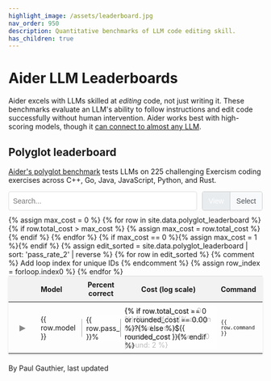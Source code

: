 ```yaml
---
highlight_image: /assets/leaderboard.jpg
nav_order: 950
description: Quantitative benchmarks of LLM code editing skill.
has_children: true
---
```



# Aider LLM Leaderboards

Aider excels with LLMs skilled at *editing* code, not just writing it.
These benchmarks evaluate an LLM's ability to follow instructions and edit code successfully without
human intervention.
Aider works best with high-scoring models, though it [can connect to almost any LLM](/docs/llms.html).


## Polyglot leaderboard

[Aider's polyglot benchmark](https://aider.chat/2024/12/21/polyglot.html#the-polyglot-benchmark) tests LLMs on 225 challenging Exercism coding exercises across C++, Go, Java, JavaScript, Python, and Rust.

<div id="controls-container" style="display: flex; align-items: center; max-width: 800px; margin: 10px auto; gap: 10px;">
  <input type="text" id="editSearchInput" placeholder="Search..." style="flex-grow: 1; padding: 8px; border: 1px solid #ddd; border-radius: 4px;">
  <div id="view-mode-toggle" style="display: inline-flex; border: 1px solid #ccc; border-radius: 4px;">
    <button id="mode-view-btn" class="mode-button active" data-mode="view" style="padding: 8px 12px; border: none; background-color: #e9ecef; border-radius: 3px 0 0 3px; cursor: pointer; font-size: 14px; line-height: 1.5;">View</button>
    <button id="mode-select-btn" class="mode-button" data-mode="select" style="padding: 8px 12px; border: none; background-color: #f8f9fa; border-radius: 0 3px 3px 0; cursor: pointer; border-left: 1px solid #ccc; font-size: 14px; line-height: 1.5;">Select</button>
  </div>
</div>

<table style="width: 100%; max-width: 800px; margin: auto; border-collapse: collapse; box-shadow: 0 2px 4px rgba(0,0,0,0.1); font-size: 14px;">
  <thead style="background-color: #f2f2f2;">
    <tr>
      <th style="padding: 8px; width: 40px; text-align: center; vertical-align: middle;">
        <input type="checkbox" id="select-all-checkbox" style="display: none; cursor: pointer; vertical-align: middle;">
      </th> <!-- Header checkbox added here -->
      <th style="padding: 8px; text-align: left;">Model</th>
      <th style="padding: 8px; text-align: center;">Percent correct</th>
      <th style="padding: 8px; text-align: center;">Cost (log scale)</th>
      <th style="padding: 8px; text-align: left;">Command</th>
    </tr>
  </thead>
  <tbody>
    {% assign max_cost = 0 %}
    {% for row in site.data.polyglot_leaderboard %}
      {% if row.total_cost > max_cost %}
        {% assign max_cost = row.total_cost %}
      {% endif %}
    {% endfor %}
    {% if max_cost == 0 %}{% assign max_cost = 1 %}{% endif %}
    {% assign edit_sorted = site.data.polyglot_leaderboard | sort: 'pass_rate_2' | reverse %}
    {% for row in edit_sorted %} {% comment %} Add loop index for unique IDs {% endcomment %}
      {% assign row_index = forloop.index0 %}
      <tr id="main-row-{{ row_index }}">
        <td style="padding: 8px; text-align: center; vertical-align: middle;">
          <button class="toggle-details" data-target="details-{{ row_index }}" style="background: none; border: none; cursor: pointer; font-size: 16px; padding: 0; vertical-align: middle;">▶</button>
          <input type="checkbox" class="row-selector" data-row-index="{{ row_index }}" style="display: none; cursor: pointer; vertical-align: middle;">
        </td>
        <td style="padding: 8px;"><span>{{ row.model }}</span></td>
        <td class="bar-cell">
          <div class="bar-viz" style="width: {{ row.pass_rate_2 }}%; background-color: rgba(40, 167, 69, 0.3); border-right: 1px solid rgba(40, 167, 69, 0.5);"></div>
          <span>{{ row.pass_rate_2 }}%</span>
        </td>
        <td class="bar-cell cost-bar-cell">
          {% if row.total_cost > 0 %}
          <div class="bar-viz cost-bar" data-cost="{{ row.total_cost }}" data-max-cost="{{ max_cost }}" style="width: 0%; background-color: rgba(13, 110, 253, 0.3); border-right: 1px solid rgba(13, 110, 253, 0.5);"></div>
          {% endif %}
          {% assign rounded_cost = row.total_cost | times: 1.0 | round: 2 %}
          <span>{% if row.total_cost == 0 or rounded_cost == 0.00 %}?{% else %}${{ rounded_cost }}{% endif %}</span>
        </td>
        <td style="padding: 8px;"><span><code>{{ row.command }}</code></span></td>
      </tr>
      <tr class="details-row" id="details-{{ row_index }}" style="display: none; background-color: #f9f9f9;">
        <td colspan="5" style="padding: 15px; border-bottom: 1px solid #ddd;">
          <ul style="margin: 0; padding-left: 20px; list-style: none; border-bottom: 1px solid #ddd;">
            {% for pair in row %}
              {% if pair[1] != "" and pair[1] != nil %}
                <li><strong>{{ pair[0] | replace: '_', ' ' | capitalize }}:</strong>
                  {% if pair[0] == 'command' %}<code>{{ pair[1] }}</code>{% else %}{{ pair[1] }}{% endif %}
                </li>
              {% endif %}
            {% endfor %}
          </ul>
        </td>
      </tr>
    {% endfor %}
  </tbody>
</table>

<style>
  tr.selected {
    color: #0056b3;
  }
  table {
    table-layout: fixed;
  }
  thead {
    border-top: 1px solid #ddd; /* Add top border to header */
  }
  td, th {
    border: none; /* Remove internal cell borders */
    word-wrap: break-word;
    overflow-wrap: break-word;
  }
  td:nth-child(5) { /* Command column */
    font-size: 12px; /* Keep font size adjustment for command column if desired, or remove */
  }

  /* Hide command column on mobile */
  @media screen and (max-width: 767px) {
    th:nth-child(5), td:nth-child(5) { /* Command column */
      display: none;
    }
  }

  /* --- Control Styles --- */
  #controls-container {
    margin-bottom: 20px; /* Add some space below controls */
  }

  #editSearchInput, #view-mode-select {
    padding: 8px 12px; /* Consistent padding */
    border: 1px solid #ccc; /* Slightly softer border */
    border-radius: 4px;
    font-size: 14px; /* Match table font size */
    height: 38px; /* Match height */
    box-sizing: border-box; /* Include padding/border in height */
  }


  .bar-cell {
    position: relative; /* Positioning context for the bar */
    padding: 8px;
    /* text-align: center; Removed */
    overflow: hidden; /* Prevent bar from overflowing cell boundaries if needed */
  }
  .cost-bar-cell {
    background-image: none; /* Remove default gradient for cost cells */
  }
  .percent-tick, .cost-tick {
    position: absolute;
    top: 50%;
    transform: translateY(10px);
    height: 8px; /* Short tick */
    width: 1px;
    background-color: rgba(170, 170, 170, 0.5); 
    z-index: 2; /* Above the bar but below the text */
  }
  .bar-viz {
    position: absolute;
    left: 0;
    top: 50%; /* Position at the middle of the cell */
    transform: translateY(-50%); /* Center the bar vertically */
    z-index: 1; /* Above background, below ticks and text */
    height: 36px;
    border-radius: 0 2px 2px 0; /* Slightly rounded end corners */
    /* Width and colors are set inline via style attribute */
  }
  .bar-cell span {
     position: absolute; /* Position relative to the cell */
     left: 5px; /* Position slightly inside the left edge */
     top: 50%; /* Center vertically */
     transform: translateY(-50%); /* Adjust vertical centering */
     z-index: 3; /* Ensure text is above everything else */
     background-color: rgba(255, 255, 255, 0.7); /* Semi-transparent white background */
     padding: 0 4px; /* Add padding around the text */
     border-radius: 3px; /* Rounded corners for the text background */
     font-size: 14px; /* Adjust font size for the numbers */
  }
  .toggle-details {
    color: #888; /* Make toggle symbol more subtle */
    transition: color 0.2s; /* Smooth transition on hover */
  }


  /* Style for selected rows */
  tr.row-selected > td {
    background-color: #e7f3ff; /* Example light blue highlight */
  }

  /* Ensure checkbox is vertically aligned if needed */
  .row-selector {
    vertical-align: middle;
  }

  /* Hide rows not matching the filter */
  tr.hidden-by-mode {
      display: none !important; /* Use important to override other display styles if necessary */
  }
  tr.hidden-by-search {
      display: none !important;
  }

  /* --- Mode Toggle Button Styles --- */
  #view-mode-toggle {
    height: 38px; /* Match input height */
    box-sizing: border-box;
  }
  .mode-button {
    transition: background-color 0.2s ease-in-out, color 0.2s ease-in-out;
  }
  .mode-button.active {
    background-color: #0d6efd; /* Bootstrap primary blue */
    color: white;
    cursor: default; /* Indicate it's the active state */
  }
  .mode-button:not(.active) {
    background-color: #f8f9fa; /* Light grey background */
    color: #495057; /* Dark grey text */
  }
  .mode-button:not(.active):hover {
    background-color: #e2e6ea; /* Slightly darker grey on hover */
  }

</style>

<script>
document.addEventListener('DOMContentLoaded', function() {
  let currentMode = 'view'; // 'view', 'select'
  let selectedRows = new Set(); // Store indices of selected rows

  const allMainRows = document.querySelectorAll('tr[id^="main-row-"]');
  const allDetailsRows = document.querySelectorAll('tr[id^="details-"]');
  const searchInput = document.getElementById('editSearchInput');
  const modeViewButton = document.getElementById('mode-view-btn');
  const modeSelectButton = document.getElementById('mode-select-btn');
  const modeButtons = [modeViewButton, modeSelectButton];
  const selectAllCheckbox = document.getElementById('select-all-checkbox');

  function applySearchFilter() {
    const searchTerm = searchInput.value.toLowerCase();
    allMainRows.forEach(row => {
      const textContent = row.textContent.toLowerCase();
      const detailsRow = document.getElementById(row.id.replace('main-row-', 'details-'));
      const matchesSearch = textContent.includes(searchTerm);

      if (matchesSearch) {
        row.classList.remove('hidden-by-search');
        if (detailsRow) detailsRow.classList.remove('hidden-by-search');
      } else {
        row.classList.add('hidden-by-search');
        if (detailsRow) detailsRow.classList.add('hidden-by-search');
      }
    });
    // After applying search filter, re-apply view mode filter and update select-all state
    updateTableView(currentMode);
    if (currentMode === 'select') {
        updateSelectAllCheckboxState();
    }
  }

  function getVisibleMainRows() {
      // Helper to get rows currently visible (not hidden by search or mode)
      return Array.from(allMainRows).filter(row =>
          !row.classList.contains('hidden-by-search') && !row.classList.contains('hidden-by-mode')
      );
  }

  function updateSelectAllCheckboxState() {
      // Update the header checkbox based on the selection state of *visible* rows
      if (currentMode !== 'select') return; // Only relevant in select mode

      const visibleRows = getVisibleMainRows();
      const visibleRowCount = visibleRows.length;
      const selectedVisibleRowCount = visibleRows.filter(row => selectedRows.has(row.querySelector('.row-selector')?.dataset.rowIndex)).length;

      if (visibleRowCount === 0) {
          selectAllCheckbox.checked = false;
          selectAllCheckbox.indeterminate = false;
      } else if (selectedVisibleRowCount === visibleRowCount) {
          selectAllCheckbox.checked = true;
          selectAllCheckbox.indeterminate = false;
      } else if (selectedVisibleRowCount > 0) {
          selectAllCheckbox.checked = false;
          selectAllCheckbox.indeterminate = true;
      } else {
          selectAllCheckbox.checked = false;
          selectAllCheckbox.indeterminate = false;
      }
  }


  function updateTableView(mode) {
    currentMode = mode; // Update global state ('view' or 'select')

    // Show/hide header checkbox based on mode
    selectAllCheckbox.style.display = mode === 'select' ? 'inline-block' : 'none';

    allMainRows.forEach(row => {
      const rowIndex = row.querySelector('.row-selector')?.dataset.rowIndex;
      const toggleButton = row.querySelector('.toggle-details');
      const selectorCheckbox = row.querySelector('.row-selector');
      const detailsRow = document.getElementById(`details-${rowIndex}`);
      const isSelected = selectedRows.has(rowIndex);

      // Reset visibility classes before applying mode logic
      row.classList.remove('hidden-by-mode');
      if (detailsRow) detailsRow.classList.remove('hidden-by-mode');

      // Apply mode-specific logic
      if (mode === 'view') {
          toggleButton.style.display = 'inline-block';
          selectorCheckbox.style.display = 'none';
          row.classList.remove('row-selected'); // Ensure no selection highlight in view mode

          // In 'view' mode, hide row if selections exist AND this row is NOT selected
          if (selectedRows.size > 0 && !isSelected) {
              row.classList.add('hidden-by-mode');
              if (detailsRow) detailsRow.classList.add('hidden-by-mode');
          }

          // Hide details row unless it was explicitly opened (handled by toggle listener)
          if (detailsRow && toggleButton.textContent === '▶') {
              detailsRow.style.display = 'none';
          }
      } else { // mode === 'select'
          toggleButton.style.display = 'none';
          selectorCheckbox.style.display = 'inline-block';
          selectorCheckbox.checked = isSelected;
          row.classList.toggle('row-selected', isSelected);
          // Always hide details row in select mode
          if (detailsRow) detailsRow.style.display = 'none';
      }


      // Ensure rows hidden by search remain hidden regardless of mode
      if (row.classList.contains('hidden-by-search')) {
          row.style.display = 'none';
          if (detailsRow) detailsRow.style.display = 'none';
      } else if (!row.classList.contains('hidden-by-mode')) {
          // Make row visible if not hidden by search or mode
          row.style.display = ''; // Or 'table-row' if needed, but '' usually works
      } else {
          // Row is hidden by mode, ensure it's hidden
          row.style.display = 'none';
          if (detailsRow) detailsRow.style.display = 'none';
      }


    });

    // Update the select-all checkbox state after updating the view
    updateSelectAllCheckboxState();
  }


  // --- Existing Initializations ---
  // Add percentage ticks
  const percentCells = document.querySelectorAll('.bar-cell:not(.cost-bar-cell)');
  percentCells.forEach(cell => {
    // Add ticks at 0%, 10%, 20%, ..., 100%
    for (let i = 0; i <= 100; i += 10) {
      const tick = document.createElement('div');
      tick.className = 'percent-tick';
      tick.style.left = `${i}%`;
      cell.appendChild(tick);
    }
  });

  // Process cost bars
  const costBars = document.querySelectorAll('.cost-bar');
  costBars.forEach(bar => {
    const cost = parseFloat(bar.dataset.cost);
    const maxCost = parseFloat(bar.dataset.maxCost);
 
    if (cost > 0 && maxCost > 0) {
      // Use log10(1 + x) for scaling. Adding 1 handles potential cost=0 and gives non-zero logs for cost > 0.
      const logCost = Math.log10(1 + cost);
      const logMaxCost = Math.log10(1 + maxCost);
 
      if (logMaxCost > 0) {
        // Calculate percentage relative to the log of max cost
        const percent = (logCost / logMaxCost) * 100;
        // Clamp percentage between 0 and 100
        bar.style.width = Math.max(0, Math.min(100, percent)) + '%';
      } else {
        // Handle edge case where maxCost is 0 (so logMaxCost is 0)
        // If maxCost is 0, cost must also be 0, handled below.
        // If maxCost > 0 but logMaxCost <= 0 (e.g., maxCost is very small), set width relative to cost?
        // For simplicity, setting to 0 if logMaxCost isn't positive.
        bar.style.width = '0%';
      }
    } else {
      // Set width to 0 if cost is 0 or negative
      bar.style.width = '0%';
    }
  });

  // Calculate and add cost ticks dynamically
  const costCells = document.querySelectorAll('.cost-bar-cell');
  if (costCells.length > 0) {
    // Find the max cost from the first available cost bar's data attribute
    const firstCostBar = document.querySelector('.cost-bar');
    const maxCost = parseFloat(firstCostBar?.dataset.maxCost || '1'); // Use 1 as fallback

    if (maxCost > 0) {
      const logMaxCost = Math.log10(1 + maxCost);

      if (logMaxCost > 0) { // Ensure logMaxCost is positive to avoid division by zero or negative results
        const tickValues = [];
        // Generate ticks starting at $0, then $10, $20, $30... up to maxCost
        tickValues.push(0); // Add tick at base (0 position)
        for (let tickCost = 10; tickCost <= maxCost; tickCost += 10) {
          tickValues.push(tickCost);
        }

        // Calculate percentage positions for each tick on the log scale
        const tickPercentages = tickValues.map(tickCost => {
          const logTickCost = Math.log10(1 + tickCost);
          return (logTickCost / logMaxCost) * 100;
        });

        // Add tick divs to each cost cell
        costCells.forEach(cell => {
          const costBar = cell.querySelector('.cost-bar');
          // Use optional chaining and provide '0' as fallback if costBar or dataset.cost is missing
          const cost = parseFloat(costBar?.dataset?.cost || '0');

          // Only add ticks if the cost is actually greater than 0
          if (cost > 0) {
            // Clear existing ticks if any (e.g., during updates, though not strictly needed here)
            // cell.querySelectorAll('.cost-tick').forEach(t => t.remove());

            tickPercentages.forEach(percent => {
              // Ensure percentage is within valid range
              if (percent >= 0 && percent <= 100) {
                const tick = document.createElement('div');
                tick.className = 'cost-tick';
                tick.style.left = `${percent}%`;
                cell.appendChild(tick);
              }
            });
          }
        });
      }
    }
  }


  // --- New Event Listeners ---

  // Listener for mode toggle buttons
  modeButtons.forEach(button => {
    button.addEventListener('click', function(event) {
      const newMode = this.dataset.mode;
      if (newMode !== currentMode) {
        // Update active button style
        modeButtons.forEach(btn => {
            btn.classList.remove('active');
            // Reset specific styles potentially added by .active
            btn.style.backgroundColor = '';
            btn.style.color = '';
        });
        this.classList.add('active');
        // Apply active styles directly as inline styles might interfere
        this.style.backgroundColor = '#0d6efd'; // Ensure active color is applied
        this.style.color = 'white';

        // Update table view and apply filters
        updateTableView(newMode);
        applySearchFilter(); // Re-apply search filter when mode changes
      }
    });
  });

  // Listener for row selector checkboxes (using event delegation on table body)
  const tableBody = document.querySelector('table tbody');
  tableBody.addEventListener('change', function(event) {
    if (event.target.classList.contains('row-selector') && currentMode === 'select') {
      const checkbox = event.target;
      const rowIndex = checkbox.dataset.rowIndex;
      const mainRow = checkbox.closest('tr');

      if (checkbox.checked) {
        selectedRows.add(rowIndex);
        mainRow.classList.add('row-selected');
      } else {
        selectedRows.delete(rowIndex);
        mainRow.classList.remove('row-selected');
      }
      // Update select-all checkbox state
      updateSelectAllCheckboxState();
    }
  }); // End of tableBody listener

  // Listener for Select All checkbox
  selectAllCheckbox.addEventListener('change', function() {
      if (currentMode !== 'select') return;

      const isChecked = selectAllCheckbox.checked;
      // Select/deselect only the rows that are currently visible
      const visibleRows = getVisibleMainRows();

      visibleRows.forEach(row => {
          const checkbox = row.querySelector('.row-selector');
          const rowIndex = checkbox?.dataset.rowIndex;
          if (!checkbox || !rowIndex) return; // Skip if no checkbox/index found

          // Only change state if it differs from target state
          if (checkbox.checked !== isChecked) {
              checkbox.checked = isChecked;
              row.classList.toggle('row-selected', isChecked);
              if (isChecked) {
                  selectedRows.add(rowIndex);
              } else {
                  selectedRows.delete(rowIndex);
              }
          }
      });
      // After bulk change, ensure the selectAll checkbox state is correct (not indeterminate)
      updateSelectAllCheckboxState();
  });

  // Listener for search input
  searchInput.addEventListener('input', applySearchFilter);

  // Add toggle functionality for details (Modified to respect modes)
  const toggleButtons = document.querySelectorAll('.toggle-details');
  toggleButtons.forEach(button => {
    button.addEventListener('click', function() {
      // Only allow toggling in 'all' or 'selected' modes
      if (currentMode === 'select') return;

      const targetId = this.getAttribute('data-target');
      const targetRow = document.getElementById(targetId);
      const mainRow = this.closest('tr'); // Get the main row associated with this button

      if (targetRow && !mainRow.classList.contains('hidden-by-mode') && !mainRow.classList.contains('hidden-by-search')) {
        const isVisible = targetRow.style.display !== 'none';
        targetRow.style.display = isVisible ? 'none' : 'table-row';
        this.textContent = isVisible ? '▶' : '▼';
      }
    });
  });


  // --- Initial Setup ---
  updateTableView('view'); // Initialize view to 'view' mode
  applySearchFilter(); // Apply initial search filter (if any text is pre-filled or just to set initial state)


});
</script>
 
<p class="post-date" style="margin-top: 20px;">
By Paul Gauthier,
last updated
<!--[[[cog
import subprocess
import datetime

files = [
    'aider/website/docs/leaderboards/index.md',
    'aider/website/_data/polyglot_leaderboard.yml',
]

def get_last_modified_date(file):
    result = subprocess.run(['git', 'log', '-1', '--format=%ct', file], capture_output=True, text=True)
    if result.returncode == 0:
        timestamp = int(result.stdout.strip())
        return datetime.datetime.fromtimestamp(timestamp)
    return datetime.datetime.min

mod_dates = [get_last_modified_date(file) for file in files]
latest_mod_date = max(mod_dates)
cog.out(f"{latest_mod_date.strftime('%B %d, %Y.')}")
]]]-->
April 12, 2025.
<!--[[[end]]]-->
</p>
